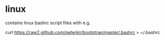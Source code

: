 linux
=====

contains linux bashrc script files with e.g. 

curl https://raw2.github.com/peterkir/bootstrap/master/.bashrc > ~/.bashrc
